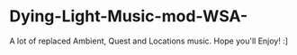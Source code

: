 # Dying-Light-Music-mod-WSA-
A lot of replaced Ambient, Quest and Locations music. Hope you'll Enjoy! :]
